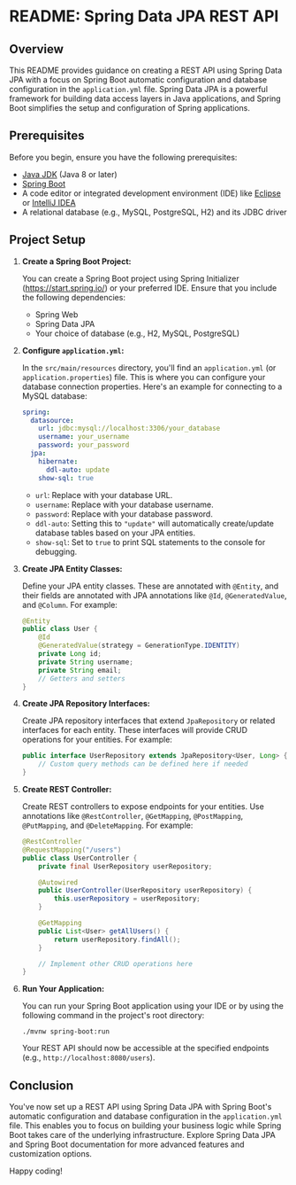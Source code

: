 # README: Spring Data JPA REST API

## Overview

This README provides guidance on creating a REST API using Spring Data JPA with a focus on Spring Boot automatic configuration and database configuration in the `application.yml` file. Spring Data JPA is a powerful framework for building data access layers in Java applications, and Spring Boot simplifies the setup and configuration of Spring applications.

## Prerequisites

Before you begin, ensure you have the following prerequisites:

- [Java JDK](https://www.oracle.com/java/technologies/javase-downloads.html) (Java 8 or later)
- [Spring Boot](https://spring.io/projects/spring-boot)
- A code editor or integrated development environment (IDE) like [Eclipse](https://www.eclipse.org/) or [IntelliJ IDEA](https://www.jetbrains.com/idea/)
- A relational database (e.g., MySQL, PostgreSQL, H2) and its JDBC driver

## Project Setup

1. **Create a Spring Boot Project:**

   You can create a Spring Boot project using Spring Initializer (https://start.spring.io/) or your preferred IDE. Ensure that you include the following dependencies:
   
   - Spring Web
   - Spring Data JPA
   - Your choice of database (e.g., H2, MySQL, PostgreSQL)

2. **Configure `application.yml`:**

   In the `src/main/resources` directory, you'll find an `application.yml` (or `application.properties`) file. This is where you can configure your database connection properties. Here's an example for connecting to a MySQL database:

   ```yaml
   spring:
     datasource:
       url: jdbc:mysql://localhost:3306/your_database
       username: your_username
       password: your_password
     jpa:
       hibernate:
         ddl-auto: update
       show-sql: true
   ```

   - `url`: Replace with your database URL.
   - `username`: Replace with your database username.
   - `password`: Replace with your database password.
   - `ddl-auto`: Setting this to `"update"` will automatically create/update database tables based on your JPA entities.
   - `show-sql`: Set to `true` to print SQL statements to the console for debugging.

3. **Create JPA Entity Classes:**

   Define your JPA entity classes. These are annotated with `@Entity`, and their fields are annotated with JPA annotations like `@Id`, `@GeneratedValue`, and `@Column`. For example:

   ```java
   @Entity
   public class User {
       @Id
       @GeneratedValue(strategy = GenerationType.IDENTITY)
       private Long id;
       private String username;
       private String email;
       // Getters and setters
   }
   ```

4. **Create JPA Repository Interfaces:**

   Create JPA repository interfaces that extend `JpaRepository` or related interfaces for each entity. These interfaces will provide CRUD operations for your entities. For example:

   ```java
   public interface UserRepository extends JpaRepository<User, Long> {
       // Custom query methods can be defined here if needed
   }
   ```

5. **Create REST Controller:**

   Create REST controllers to expose endpoints for your entities. Use annotations like `@RestController`, `@GetMapping`, `@PostMapping`, `@PutMapping`, and `@DeleteMapping`. For example:

   ```java
   @RestController
   @RequestMapping("/users")
   public class UserController {
       private final UserRepository userRepository;

       @Autowired
       public UserController(UserRepository userRepository) {
           this.userRepository = userRepository;
       }

       @GetMapping
       public List<User> getAllUsers() {
           return userRepository.findAll();
       }

       // Implement other CRUD operations here
   }
   ```

6. **Run Your Application:**

   You can run your Spring Boot application using your IDE or by using the following command in the project's root directory:

   ```
   ./mvnw spring-boot:run
   ```

   Your REST API should now be accessible at the specified endpoints (e.g., `http://localhost:8080/users`).

## Conclusion

You've now set up a REST API using Spring Data JPA with Spring Boot's automatic configuration and database configuration in the `application.yml` file. This enables you to focus on building your business logic while Spring Boot takes care of the underlying infrastructure. Explore Spring Data JPA and Spring Boot documentation for more advanced features and customization options.

Happy coding!
